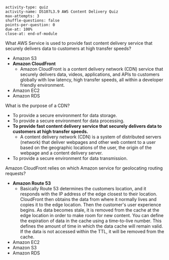 ```c-lms
activity-type: quiz
activity-name: DS107L3.9 AWS Content Delivery Quiz
max-attempts: 3
shuffle-questions: false
points-per-question: 0
due-at: 100%
close-at: end-of-module
```
What AWS Service is used to provide fast content delivery service that securely delivers data to customers at high transfer speeds?
- Amazon S3
- **Amazon CloudFront**
    * Amazon CloudFront is a content delivery network (CDN) service that securely delivers data, videos, applications, and APIs to customers globally with low latency, high transfer speeds, all within a developer friendly environment.
- Amazon EC2
- Amazon RDS

What is the purpose of a CDN?
- To provide a secure environment for data storage.
- To provide a secure environment for data processing.
- **To provide fast content delivery service that securely delivers data to customers at high transfer speeds.**
    * A content delivery network (CDN) is a system of distributed servers (network) that deliver webpages and other web content to a user based on the geographic locations of the user, the origin of the webpage and a content delivery server.
- To provide a secure environment for data transmission.

Amazon CloudFront relies on which Amazon service for geolocating routing requests?
- **Amazon Route 53**
    * Basically Route 53 determines the customers location, and it responds with the IP address of the edge closest to their location. CloudFront then obtains the data from where it normally lives and copies it to the edge location. Then the customer's user experience begins. As data becomes stale, it is removed from the cache at the edge location in order to make room for new content. You can define the expiration of data in the cache using a time-to-live number. This defines the amount of time in which the data cache will remain valid. If the data is not accessed within the TTL, it will be removed from the cache.
- Amazon EC2
- Amazon S3
- Amazon RDS


